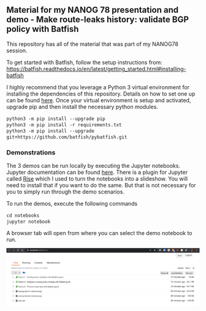 ## Material for my NANOG 78 presentation and demo - Make route-leaks history: validate BGP policy with Batfish

This repository has all of the material that was part of my NANOG78 session. 

To get started with Batfish, follow the setup instructions from: 
https://batfish.readthedocs.io/en/latest/getting_started.html#installing-batfish

I highly recommend that you leverage a Python 3 virtual environment for installing the dependencies of this repository. Details on how to set one up can be found [here](https://docs.python.org/3/library/venv.html). Once your virtual environment is setup and activated, upgrade pip and then install the necessary python modules.

```
python3 -m pip install --upgrade pip
python3 -m pip install -r requirements.txt
python3 -m pip install --upgrade git+https://github.com/batfish/pybatfish.git
```


### Demonstrations

The 3 demos can be run locally by executing the Jupyter notebooks. Jupyter documentation can be found [here](http://jupyter.org/). There is a plugin for Jupyter called [Rise](https://rise.readthedocs.io/en/maint-5.6/) which I used to turn the notebooks into a slideshow. You will need to install that if you want to do the same. But that is not necessary for you to simply run through the demo scenarios.


To run the demos, execute the following commands
```
cd notebooks
jupyter notebook
```

A browser tab will open from where you can select the demo notebook to run.

![](./assets/jupyter-homepage.png)
